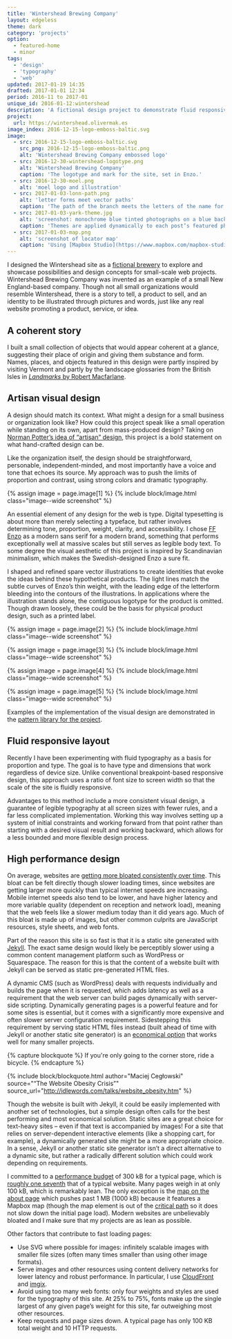 ```yaml
---
title: 'Wintershead Brewing Company'
layout: edgeless
theme: dark
category: 'projects'
option:
  - featured-home
  - minor
tags:
  - 'design'
  - 'typography'
  - 'web'
updated: 2017-01-19 14:35
drafted: 2017-01-01 12:34
period: 2016-11 to 2017-01
unique_id: 2016-01-12:wintershead
description: 'A fictional design project to demonstrate fluid responsive typography.'
project:
  url: https://wintershead.olivermak.es
image_index: 2016-12-15-logo-emboss-baltic.svg
image:
  - src: 2016-12-15-logo-emboss-baltic.svg
    src_png: 2016-12-15-logo-emboss-baltic.png
    alt: 'Wintershead Brewing Company embossed logo'
  - src: 2016-12-30-wintershead-logotype.png
    alt: 'Wintershead Brewing Company'
    caption: 'The logotype and mark for the site, set in Enzo.'
  - src: 2016-12-30-moel.png
    alt: 'moel logo and illustration'
  - src: 2017-01-03-lonn-path.png
    alt: 'letter forms meet vector paths'
    caption: 'The path of the branch meets the letters of the name for [the beer “lönn”](https://wintershead.olivermak.es/products/lonn/).'
  - src: 2017-01-03-yark-theme.jpg
    alt: 'screenshot: monochrome blue tinted photographs on a blue background'
    caption: 'Themes are applied dynamically to each post’s featured photos using [imgix](https://www.imgix.com) image processing. That is: the photo editing takes place automatically on a remote server using the imgix API – not done manually beforehand in a photo editor like Photoshop.'
  - src: 2017-01-03-map.png
    alt: 'screenshot of locator map'
    caption: 'Using [Mapbox Studio](https://www.mapbox.com/mapbox-studio/), I designed a custom map style to [simulate a product locator](https://wintershead.olivermak.es/about/#location).'
---
```


I designed the Wintershead site as a [fictional brewery](https://wintershead.olivermak.es/fiction/) to explore and showcase possibilities and design concepts for small-scale web projects. Wintershead Brewing Company was invented as an example of a small New England-based company. Though not all small organizations would resemble Wintershead, there is a story to tell, a product to sell, and an identity to be illustrated through pictures and words, just like any real website promoting a product, service, or idea.

## A coherent story

I built a small collection of objects that would appear coherent at a glance, suggesting their place of origin and giving them substance and form. Names, places, and objects featured in this design were partly inspired by visiting Vermont and partly by the landscape glossaries from the British Isles in <a href="http://www.penguinrandomhouse.com/books/536563/landmarks-by-robert-macfarlane/9780241967874/"><i>Landmarks</i> by Robert Macfarlane</a>.

## Artisan visual design

A design should match its context. What might a design for a small business or organization look like? How could this project speak like a small operation while standing on its own, apart from mass-produced design? Taking on [Norman Potter’s idea of “artisan” design](https://hyphenpress.co.uk/products/books/978-0-907259-16-9), this project is a bold statement on what hand-crafted design can be.

Like the organization itself, the design should be straightforward, personable, independent-minded, and most importantly have a voice and tone that echoes its source. My approach was to push the limits of proportion and contrast, using strong colors and dramatic typography.

{% assign image = page.image[1] %}
{% include block/image.html class="image--wide screenshot" %}

An essential element of any design for the web is type. Digital typesetting is about more than merely selecting a typeface, but rather involves determining tone, proportion, weight, clarity, and accessibility. I chose [FF Enzo](https://www.fontfont.com/fonts/enzo) as a modern sans serif for a modern brand, something that performs exceptionally well at massive scales but still serves as legible body text. To some degree the visual aesthetic of this project is inspired by Scandinavian minimalism, which makes the Swedish-designed Enzo a sure fit.

I shaped and refined spare vector illustrations to create identities that evoke the ideas behind these hypothetical products. The light lines match the subtle curves of Enzo’s thin weight, with the leading edge of the letterform bleeding into the contours of the illustrations. In applications where the illustration stands alone, the contiguous logotype for the product is omitted. Though drawn loosely, these could be the basis for physical product design, such as a printed label.

{% assign image = page.image[2] %}
{% include block/image.html class="image--wide screenshot" %}

{% assign image = page.image[3] %}
{% include block/image.html class="image--wide screenshot" %}

{% assign image = page.image[4] %}
{% include block/image.html class="image--wide screenshot" %}

{% assign image = page.image[5] %}
{% include block/image.html class="image--wide screenshot" %}

Examples of the implementation of the visual design are demonstrated in the [pattern library for the project](https://wintershead.olivermak.es/patterns/).

## Fluid responsive layout

Recently I have been experimenting with fluid typography as a basis for proportion and type. The goal is to have type and dimensions that work regardless of device size. Unlike conventional breakpoint-based responsive design, this approach uses a ratio of font size to screen width so that the scale of the site is fluidly responsive.

Advantages to this method include a more consistent visual design, a guarantee of legible typography at all screen sizes with fewer rules, and a far less complicated implementation. Working this way involves setting up a system of initial constraints and working forward from that point rather than starting with a desired visual result and working backward, which allows for a less bounded and more flexible design process.

## High performance design

On average, websites are [getting more bloated consistently over time](http://idlewords.com/talks/website_obesity.htm). This bloat can be felt directly though slower loading times, since websites are getting larger more quickly than typical internet speeds are increasing. Mobile internet speeds also tend to be lower, and have higher latency and more variable quality (dependent on reception and network load), meaning that the web feels like a slower medium today than it did years ago. Much of this bloat is made up of images, but other common culprits are JavaScript resources, style sheets, and web fonts.

Part of the reason this site is so fast is that it is a static site generated with [Jekyll](https://olivermak.es/2016/03/consider-jekyll/). The exact same design would likely be perceptibly slower using a common content management platform such as WordPress or Squarespace. The reason for this is that the content of a website built with Jekyll can be served as static pre-generated HTML files.

A dynamic CMS (such as WordPress) deals with requests individually and builds the page when it is requested, which adds latency as well as a requirement that the web server can build pages dynamically with server-side scripting. Dynamically generating pages is a powerful feature and for some sites is essential, but it comes with a significantly more expensive and often slower server configuration requirement. Sidestepping this requirement by serving static HTML files instead (built ahead of time with Jekyll or another static site generator) is an [economical option](https://olivermak.es/2016/03/jekyll-cost/) that works well for many smaller projects.

{% capture blockquote %}
If you're only going to the corner store, ride a bicycle.
{% endcapture %}

{% include block/blockquote.html author="Maciej Cegłowski" source="“The Website Obesity Crisis”" source_url="http://idlewords.com/talks/website_obesity.htm" %}

Though the website is built with Jekyll, it could be easily implemented with another set of technologies, but a simple design often calls for the best performing and most economical solution. Static sites are a great choice for text-heavy sites – even if that text is accompanied by images! For a site that relies on server-dependent interactive elements (like a shopping cart, for example), a dynamically generated site might be a more appropriate choice. In a sense, Jekyll or another static site generator isn’t a direct alternative to a dynamic site, but rather a radically different solution which could work depending on requirements.

I committed to a [performance budget](https://timkadlec.com/2013/01/setting-a-performance-budget/) of 300 kB for a typical page, which is [roughly one seventh](http://httparchive.org/trends.php) that of a typical website. Many pages weigh in at only 100 kB, which is remarkably lean. The only exception is the [map on the about page](https://winterhead.olivermak.es/about/#location) which pushes past 1 MB (1000 kB) because it features a Mapbox map (though the map element is out of the [critical path](https://developers.google.com/web/fundamentals/performance/critical-rendering-path/) so it does not slow down the initial page load). Modern websites are unbelievably bloated and I make sure that my projects are as lean as possible.

Other factors that contribute to fast loading pages:

- Use SVG where possible for images: infinitely scalable images with smaller file sizes (often many times smaller than using other image formats).
- Serve images and other resources using content delivery networks for lower latency and robust performance. In particular, I use [CloudFront](https://aws.amazon.com/cloudfront/) and [imgix](https://www.imgix.com).
- Avoid using too many web fonts: only four weights and styles are used for the typography of this site. At 25% to 75%, fonts make up the single largest of any given page’s weight for this site, far outweighing most other resources.
- Keep requests and page sizes down. A typical page has only 100 KB total weight and 10 HTTP requests.
